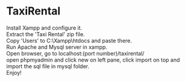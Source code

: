 # TaxiRental

Install Xampp and configure it. <br>
Extract the 'Taxi Rental' zip file. <br>
Copy 'Users' to C:\Xampp\htdocs and paste there. <br>
Run Apache and Mysql server in xampp. <br>
Open browser, go to localhost:(port number)/taxirental/<br>
open phpmyadmin and click new on left pane, click import on top and import the sql file in mysql folder.<br>
Enjoy! <br>
